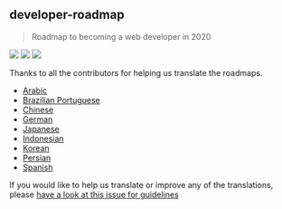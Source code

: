 ## developer-roadmap
> Roadmap to becoming a web developer in 2020

[![](https://img.shields.io/badge/-Roadmaps%20-0a0a0a.svg?style=flat&colorA=0a0a0a)](http://roadmap.sh)
[![](https://img.shields.io/badge/-Guides-0a0a0a.svg?style=flat&colorA=0a0a0a)](http://roadmap.sh/guides)
[![](https://img.shields.io/badge/%E2%9D%A4-YouTube%20Channel-0a0a0a.svg?style=flat&colorA=0a0a0a)](https://www.youtube.com/channel/UCA0H2KIWgWTwpTFjSxp0now?sub_confirmation=1)

Thanks to all the contributors for helping us translate the roadmaps.

* [Arabic](./arabic)
* [Brazilian Portuguese](./portuguese)
* [Chinese](./chinese)
* [German](./german)
* [Japanese](./japanese)
* [Indonesian](./indonesian)
* [Korean](./korean)
* [Persian](./persian)
* [Spanish](./spanish)

If you would like to help us translate or improve any of the translations, please [have a look at this issue for guidelines](https://github.com/kamranahmedse/developer-roadmap/issues/669)
